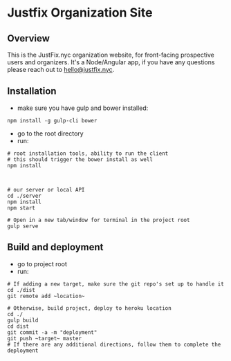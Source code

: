 # Justfix Organization Site

## Overview
This is the JustFix.nyc organization website, for front-facing prospective users and organizers. It's a Node/Angular app, if you have any questions please reach out to [hello@justfix.nyc](mailto:hello@justfix.nyc).

## Installation

- make sure you have gulp and bower installed:
```
npm install -g gulp-cli bower
```

- go to the root directory
- run:
```
# root installation tools, ability to run the client
# this should trigger the bower install as well
npm install



# our server or local API
cd ./server
npm install
npm start

# Open in a new tab/window for terminal in the project root
gulp serve
```

## Build and deployment
  - go to project root
  - run:
```
# If adding a new target, make sure the git repo's set up to handle it
cd ./dist
git remote add ~location~

# Otherwise, build project, deploy to heroku location
cd ./
gulp build
cd dist
git commit -a -m "deployment"
git push ~target~ master
# If there are any additional directions, follow them to complete the deployment
```
